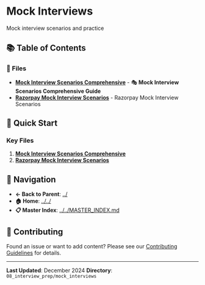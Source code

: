 # Mock Interviews

Mock interview scenarios and practice

## 📚 Table of Contents

### 📄 Files

- **[Mock Interview Scenarios Comprehensive](mock_interview_scenarios_comprehensive.md)** - 🎭 **Mock Interview Scenarios Comprehensive Guide**
- **[Razorpay Mock Interview Scenarios](razorpay_mock_interview_scenarios.md)** - Razorpay Mock Interview Scenarios

## 🚀 Quick Start

### Key Files
1. **[Mock Interview Scenarios Comprehensive](mock_interview_scenarios_comprehensive.md)**
1. **[Razorpay Mock Interview Scenarios](razorpay_mock_interview_scenarios.md)**

## 🔗 Navigation

- **← Back to Parent**: [../](../)
- **🏠 Home**: [../../](../..)
- **📋 Master Index**: [../../MASTER_INDEX.md](../../..MASTER_INDEX.md)

## 🤝 Contributing

Found an issue or want to add content? Please see our [Contributing Guidelines](../../CONTRIBUTING.md) for details.

---

**Last Updated**: December 2024
**Directory**: `08_interview_prep/mock_interviews`
